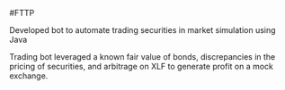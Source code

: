 #FTTP 

Developed bot to automate trading securities in market simulation using Java

Trading bot leveraged a known fair value of bonds, discrepancies in the pricing of securities, and arbitrage on XLF to generate profit on a mock exchange.
